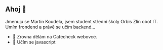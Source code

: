 ## Ahoj 👋

Jmenuju se Martin Koudela, jsem student střední školy Orbis Zlín obot IT.
Umím frondend a právě se učím backend...

- 🔭 Zrovna dělám na Cafecheck webovce.
- 🌱 Učím se javascript
